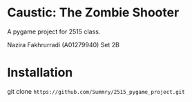 # Caustic: The Zombie Shooter

A pygame project for 2515 class.

Nazira Fakhrurradi (A01279940)
Set 2B

# Installation

git clone `https://github.com/Summry/2515_pygame_project.git`